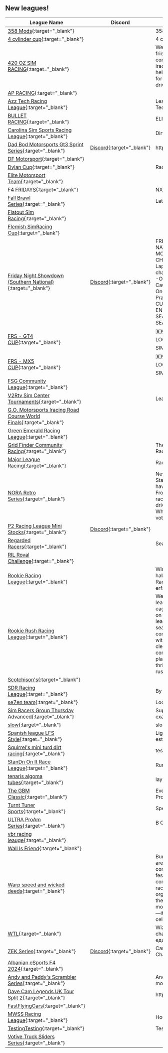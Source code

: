 ## New leagues!

| League Name | Discord | About |
|-------------------------------------------------------------------------------------------------------------------------------------------------|----------------------------------------------------------|------------------------------------------------------------------------------------------------------------------------------------------------------------------------------------------------------------------------------------------------------------------------------------------------------------------------------------------------------------------------------------------------------------------------------------------------------------------------------------------------------------------------------------------------------------------------------------------------------------------------|
|[358 Mods](https://members.iracing.com/membersite/member/LeagueView.do?league=11532){:target="_blank"} | |358 Modifides |
|[4 cylinder cup](https://members.iracing.com/membersite/member/LeagueView.do?league=11574){:target="_blank"} | |4 cylinder racing on dirt |
|[420 OZ SIM RACING](https://members.iracing.com/membersite/member/LeagueView.do?league=11564){:target="_blank"} | |Welcome to 420 oz sim racing we are a small friendly, funny, out going but growing sim racing community, we have events for acc and now iracing, everyone is welcome to race\. if you need help just ask the admins aswell as join the discord for more info on how to join the other league races drivers briefing and to chat to other drivers |
|[AP RACING](https://members.iracing.com/membersite/member/LeagueView.do?league=11539){:target="_blank"} | | |
|[Azz Tech Racing League](https://members.iracing.com/membersite/member/LeagueView.do?league=11528){:target="_blank"} | |League hosted and ran by E\-Sports team Azz Tech Racing\. |
|[BULLET RACING](https://members.iracing.com/membersite/member/LeagueView.do?league=11572){:target="_blank"} | |ELITE DRIVERS LEAGUE |
|[Carolina Sim Sports Racing League](https://members.iracing.com/membersite/member/LeagueView.do?league=11556){:target="_blank"} | |Dirt Racing League |
|[Dad Bod Motorsports Gt3 Sprint Series](https://members.iracing.com/membersite/member/LeagueView.do?league=11560){:target="_blank"} |[Discord](https://discord.gg/rQh5XgbT3M){:target="_blank"} |https://discord\.gg/rQh5XgbT3M |
|[DF Motorsport](https://members.iracing.com/membersite/member/LeagueView.do?league=11530){:target="_blank"} | | |
|[Dylan Cup](https://members.iracing.com/membersite/member/LeagueView.do?league=11549){:target="_blank"} | |Racing 'n Stuff |
|[Elite Motorsport Team](https://members.iracing.com/membersite/member/LeagueView.do?league=11569){:target="_blank"} | | |
|[F4 FRIDAYS](https://members.iracing.com/membersite/member/LeagueView.do?league=11537){:target="_blank"} | |NXTGEN F4 LEAGUE |
|[Fall Brawl Series](https://members.iracing.com/membersite/member/LeagueView.do?league=11538){:target="_blank"} | |Late Model Stocks |
|[Flatout Sim Racing](https://members.iracing.com/membersite/member/LeagueView.do?league=11543){:target="_blank"} | | |
|[Flemish SimRacing Cup](https://members.iracing.com/membersite/member/LeagueView.do?league=11546){:target="_blank"} | | |
|[Friday Night Showdown \(Southern National\)](https://members.iracing.com/membersite/member/LeagueView.do?league=11551){:target="_blank"} |[Discord](https://discord.gg/egmdeDFy){:target="_blank"} |FRIDAY NIGHTS WE ONLY RUN SOUTHREN NATIONAL \(4 CLASSES\) LATE MODEL/SK MODS/MINI STOCK/STREET STOCK CARS CHANGE WEEK TO WEEK\.  \-25 Min Practice  \-3 Lap Lone Qualifying  \- 55 Lap Race \(subject to change\)  \-Point Scaling System to be Determined  \-Open setups  \-Night racing  \-Full Course Cautions  \-Lucky dog rule \(Admin will enforce\)  \-One Quick Repair  \-Session opens at 8pm \(EST\)   Practice 8pm \(EST\)  Racing 9pm \(EST\)   CURRENTLY RECRUITING ONCE WE HAVE ENOUGH PEOPLE WE WILL START REGULAR SEASON AS OF NOW WE WILL BE RUNNING PRE SEASON \(NO POINTS\) |
|[FRS \- GT4 CUP](https://members.iracing.com/membersite/member/LeagueView.do?league=11576){:target="_blank"} | |🇧🇷 Liga de Automobilismo Virtual Patrocínio: 🎮 LOGITECH 🏎️ RAKE PARTS 💺 LIMA RACE 🕹️ RMS SIM RACING |
|[FRS \- MX5 CUP](https://members.iracing.com/membersite/member/LeagueView.do?league=11577){:target="_blank"} | |🇧🇷 Liga de Automobilismo Virtual Patrocínio: 🎮 LOGITECH 🏎️ RAKE PARTS 💺 LIMA RACE 🕹️ RMS SIM RACING |
|[FSG Community League](https://members.iracing.com/membersite/member/LeagueView.do?league=11531){:target="_blank"} | | |
|[V2Rtv Sim Center Tournaments](https://members.iracing.com/membersite/member/LeagueView.do?league=11540){:target="_blank"} | |League format for the Sim Center Tournaments |
|[G\.O\. Motorsports Iracing Road Course World Finals](https://members.iracing.com/membersite/member/LeagueView.do?league=11554){:target="_blank"} | | |
|[Green Emerald Racing League](https://members.iracing.com/membersite/member/LeagueView.do?league=11527){:target="_blank"} | | |
|[Grid Finder Community Racing](https://members.iracing.com/membersite/member/LeagueView.do?league=11542){:target="_blank"} | |The home of all Grid Finder organised Community Racing on iRacing |
|[Major League Racing](https://members.iracing.com/membersite/member/LeagueView.do?league=11555){:target="_blank"} | |Racing for fun |
|[NORA Retro Series](https://members.iracing.com/membersite/member/LeagueView.do?league=11573){:target="_blank"} | |New series coming to NORA starting in 2025\! Starting back in 2004, we will allow the league to have a say in what direction this league goes\! From crown jewel races, what tracks get a 2nd race, which tracks LOSE a 2nd race\. It is all in the drivers hands\. Don't want the "win and in" format? When the year comes \(if we make it that far\), don't vote for it\!\! |
|[P2 Racing League Mini Stocks](https://members.iracing.com/membersite/member/LeagueView.do?league=11559){:target="_blank"} |[Discord](https://discord.gg/7x8UKWEqWN){:target="_blank"} | |
|[Regarded Racers](https://members.iracing.com/membersite/member/LeagueView.do?league=11562){:target="_blank"} | |Season 1 \(2024/2025\) |
|[RIL Roval Challenge](https://members.iracing.com/membersite/member/LeagueView.do?league=11567){:target="_blank"} | | |
|[Rookie Racing League](https://members.iracing.com/membersite/member/LeagueView.do?league=11570){:target="_blank"} | |Wir sind eine anfängerfreundliche Rennliga\. Wir haben uns auf einen einfachen Einstieg ins Sim\-Racing fokussiert bieten aber auch Racing für erfahrene Racer an\! |
|[Rookie Rush Racing League](https://members.iracing.com/membersite/member/LeagueView.do?league=11548){:target="_blank"} | |Welcome to Rookie Rush Racing, the perfect league for newcomers and intermediate drivers eager to dive into competitive sim racing\! Focused on Mini Stock and other entry\-level vehicles, our league features 10\-16 exciting oval races each season\. Teams can enter with up to 5 cars and compete in an environment that blends excitement with skill development\. With a strong emphasis on clean racing and fostering a supportive community, Rookie Rush Racing offers an ideal platform to sharpen your abilities and enjoy thrilling competition\. Join us and experience the rush of racing from the start\! |
|[Scotchison's](https://members.iracing.com/membersite/member/LeagueView.do?league=11558){:target="_blank"} | | |
|[SDR Racing League](https://members.iracing.com/membersite/member/LeagueView.do?league=11575){:target="_blank"} | |By Gulf MX |
|[se7en team](https://members.iracing.com/membersite/member/LeagueView.do?league=11533){:target="_blank"} | |Locos de la Secta |
|[Sim Racers Group Thursday Advanced](https://members.iracing.com/membersite/member/LeagueView.do?league=11561){:target="_blank"} | |Super Formula Toyota Following iRacing schedule exactly |
|[slow](https://members.iracing.com/membersite/member/LeagueView.do?league=11535){:target="_blank"} | |slow only |
|[Spanish league LFS Style](https://members.iracing.com/membersite/member/LeagueView.do?league=11571){:target="_blank"} | |Liga española de iRacing siguiendo el antiguo estilo de liveforspeed\.es\. |
|[Squirrel's mini turd dirt racing](https://members.iracing.com/membersite/member/LeagueView.do?league=11578){:target="_blank"} | |testing |
|[StanDn On It Race League](https://members.iracing.com/membersite/member/LeagueView.do?league=11580){:target="_blank"} | |Running Trucks, Next Gens, Legends with bots\. |
|[tenaris algoma tubes](https://members.iracing.com/membersite/member/LeagueView.do?league=11557){:target="_blank"} | |lay pipe and turn left |
|[The GBM Classic](https://members.iracing.com/membersite/member/LeagueView.do?league=11566){:target="_blank"} | |Every Lap gets Johnny C one can of Sardines\. Promo Code MOLE |
|[Turnt Tuner Sports](https://members.iracing.com/membersite/member/LeagueView.do?league=11563){:target="_blank"} | |Spenamil Throwing D |
|[ULTRA ProAm Series](https://members.iracing.com/membersite/member/LeagueView.do?league=11552){:target="_blank"} | |B Open series with 100% race length\. |
|[vbr racing leauge](https://members.iracing.com/membersite/member/LeagueView.do?league=11529){:target="_blank"} | | |
|[Wall Is Friend](https://members.iracing.com/membersite/member/LeagueView.do?league=11541){:target="_blank"} | | |
|[Warp speed and wicked deeds](https://members.iracing.com/membersite/member/LeagueView.do?league=11579){:target="_blank"} | |Burning Man participants who sim race on iRacing are a unique blend of free\-spirited creativity and competitive drive\. These digital nomads bring the festival’s ethos of radical self\-expression, communal effort, and innovation into the virtual racing world\. Whether designing wild car liveries, organizing themed events, or pushing the limits on the digital track, they merge counter\-culture with motorsport\. For them, racing isn’t just about speed—it's an artistic expression, collaboration, and a celebration of the unconventional\. |
|[WTL](https://members.iracing.com/membersite/member/LeagueView.do?league=11565){:target="_blank"} | |Wizards Team League for private races and championships\./ Wizards Team League для единичных ивентов и целых чемпионатов |
|[ZEK Series](https://members.iracing.com/membersite/member/LeagueView.do?league=11547){:target="_blank"} |[Discord](https://discord.gg/DPhuPrpmp7){:target="_blank"} |Campeonato GT3 Individual / GT3 Individual Championship |
|[Albanian eSports F4 2024](https://members.iracing.com/membersite/member/LeagueView.do?league=11545){:target="_blank"} | | |
|[Andy and Paddy's Scrambler Series](https://members.iracing.com/membersite/member/LeagueView.do?league=11568){:target="_blank"} | |Andy and Paddy's Thunder Cup Series against moderate skill AI opponents |
|[Dave Cam Legends UK Tour Split 2](https://members.iracing.com/membersite/member/LeagueView.do?league=11544){:target="_blank"} | |https://www\.thesimgrid\.com/championships/9323 |
|[FastFlyingCars](https://members.iracing.com/membersite/member/LeagueView.do?league=11534){:target="_blank"} | | |
|[MWSS Racing League](https://members.iracing.com/membersite/member/LeagueView.do?league=11536){:target="_blank"} | |House League |
|[TestingTesting](https://members.iracing.com/membersite/member/LeagueView.do?league=11553){:target="_blank"} | |Testing |
|[Votive Truck Sliders Series](https://members.iracing.com/membersite/member/LeagueView.do?league=11550){:target="_blank"} | | |

